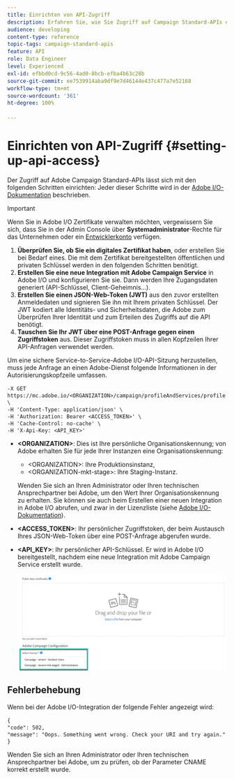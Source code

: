 ```yaml
---
title: Einrichten von API-Zugriff
description: Erfahren Sie, wie Sie Zugriff auf Campaign Standard-APIs einrichten können.
audience: developing
content-type: reference
topic-tags: campaign-standard-apis
feature: API
role: Data Engineer
level: Experienced
exl-id: efbbd0cd-9c56-4ad0-8bcb-efba4b63c28b
source-git-commit: ee7539914aba9df9e7d46144e437c477a7e52168
workflow-type: tm+mt
source-wordcount: '361'
ht-degree: 100%

---
```


# Einrichten von API-Zugriff {#setting-up-api-access}

Der Zugriff auf Adobe Campaign Standard-APIs lässt sich mit den folgenden Schritten einrichten: Jeder dieser Schritte wird in der [Adobe I/O-Dokumentation](https://www.adobe.io/authentication/auth-methods.html#!AdobeDocs/adobeio-auth/master/AuthenticationOverview/ServiceAccountIntegration.md) beschrieben.

>[!IMPORTANT]
>
>Wenn Sie in Adobe I/O Zertifikate verwalten möchten, vergewissern Sie sich, dass Sie in der Admin Console über <b>Systemadministrator</b>-Rechte für das Unternehmen oder ein [Entwicklerkonto](https://helpx.adobe.com/de/enterprise/using/manage-developers.html)</a> verfügen.

1. **Überprüfen Sie, ob Sie ein digitales Zertifikat haben**, oder erstellen Sie bei Bedarf eines. Die mit dem Zertifikat bereitgestellten öffentlichen und privaten Schlüssel werden in den folgenden Schritten benötigt.
1. **Erstellen Sie eine neue Integration mit Adobe Campaign Service** in Adobe I/O und konfigurieren Sie sie. Dann werden Ihre Zugangsdaten generiert (API-Schlüssel, Client-Geheimnis...).
1. **Erstellen Sie einen JSON-Web-Token (JWT)** aus den zuvor erstellten Anmeldedaten und signieren Sie ihn mit Ihrem privaten Schlüssel. Der JWT kodiert alle Identitäts- und Sicherheitsdaten, die Adobe zum Überprüfen Ihrer Identität und zum Erteilen des Zugriffs auf die API benötigt.
1. **Tauschen Sie Ihr JWT über eine POST-Anfrage gegen einen Zugriffstoken** aus. Dieser Zugriffstoken muss in allen Kopfzeilen Ihrer API-Anfragen verwendet werden.

Um eine sichere Service-to-Service-Adobe I/O-API-Sitzung herzustellen, muss jede Anfrage an einen Adobe-Dienst folgende Informationen in der Autorisierungskopfzeile umfassen.

```
-X GET https://mc.adobe.io/<ORGANIZATION>/campaign/profileAndServices/profile \
-H 'Content-Type: application/json' \
-H 'Authorization: Bearer <ACCESS_TOKEN>' \
-H 'Cache-Control: no-cache' \
-H 'X-Api-Key: <API_KEY>'
```

* **&lt;ORGANIZATION>**: Dies ist Ihre persönliche Organisationskennung; von Adobe erhalten Sie für jede Ihrer Instanzen eine Organisationskennung:

   * &lt;ORGANIZATION>: Ihre Produktionsinstanz,
   * &lt;ORGANIZATION-mkt-stage>: Ihre Staging-Instanz.

   Wenden Sie sich an Ihren Administrator oder Ihren technischen Ansprechpartner bei Adobe, um den Wert Ihrer Organisationskennung zu erhalten. Sie können sie auch beim Erstellen einer neuen Integration in Adobe I/O abrufen, und zwar in der Lizenzliste (siehe <a href="https://www.adobe.io/authentication.html">Adobe I/O-Dokumentation</a>).

* **&lt;ACCESS_TOKEN>**: Ihr persönlicher Zugriffstoken, der beim Austausch Ihres JSON-Web-Token über eine POST-Anfrage abgerufen wurde.

* **&lt;API_KEY>**: Ihr persönlicher API-Schlüssel. Er wird in Adobe I/O bereitgestellt, nachdem eine neue Integration mit Adobe Campaign Service erstellt wurde.

   ![Alternativtext](assets/tenant.png)

## Fehlerbehebung

Wenn bei der Adobe I/O-Integration der folgende Fehler angezeigt wird:

```
{ 
"code": 502, 
"message": "Oops. Something went wrong. Check your URI and try again." 
}
```


Wenden Sie sich an Ihren Administrator oder Ihren technischen Ansprechpartner bei Adobe, um zu prüfen, ob der Parameter CNAME korrekt erstellt wurde.
